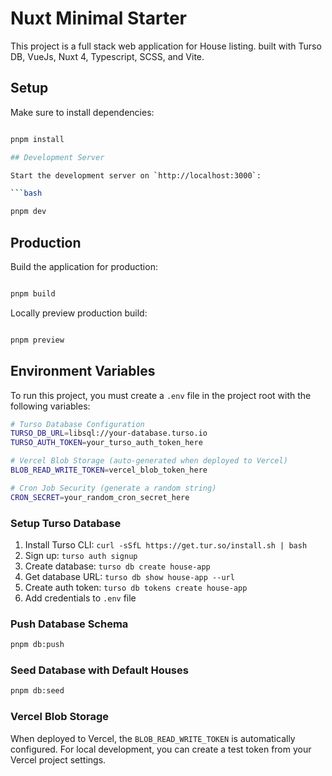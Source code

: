 # Nuxt Minimal Starter

This project is a full stack web application for House listing. built with Turso DB, VueJs, Nuxt 4, Typescript, SCSS, and Vite. 

## Setup

Make sure to install dependencies:

```bash

pnpm install

## Development Server

Start the development server on `http://localhost:3000`:

```bash

pnpm dev

```

## Production

Build the application for production:

```bash

pnpm build

```

Locally preview production build:

```bash

pnpm preview

```

## Environment Variables

To run this project, you must create a `.env` file in the project root with the following variables:

```bash
# Turso Database Configuration
TURSO_DB_URL=libsql://your-database.turso.io
TURSO_AUTH_TOKEN=your_turso_auth_token_here

# Vercel Blob Storage (auto-generated when deployed to Vercel)
BLOB_READ_WRITE_TOKEN=vercel_blob_token_here

# Cron Job Security (generate a random string)
CRON_SECRET=your_random_cron_secret_here
```

### Setup Turso Database

1. Install Turso CLI: `curl -sSfL https://get.tur.so/install.sh | bash`
2. Sign up: `turso auth signup`
3. Create database: `turso db create house-app`
4. Get database URL: `turso db show house-app --url`
5. Create auth token: `turso db tokens create house-app`
6. Add credentials to `.env` file

### Push Database Schema

```bash
pnpm db:push
```

### Seed Database with Default Houses

```bash
pnpm db:seed
```

### Vercel Blob Storage

When deployed to Vercel, the `BLOB_READ_WRITE_TOKEN` is automatically configured. For local development, you can create a test token from your Vercel project settings.
